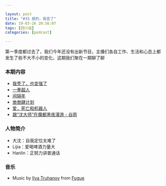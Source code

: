 ```yaml
---

layout: post
title: "#33 是的，我变了"
date: 19-03-26 20:56:07
tags: [四川话]
categories: [podcast]

---
```


第一季度都过去了，我们今年还没有出新节目，主播们各自工作、生活和心态上都发生了些不大不小的变化，这期我们聚在一期聊了聊

### 本期内容

- [我秃了，也变强了](https://zh.moegirl.org/%E6%88%91%E7%A7%83%E4%BA%86%EF%BC%8C%E4%B9%9F%E5%8F%98%E5%BC%BA%E4%BA%86)
- [一拳超人](https://www.wikiwand.com/zh-hans/%E4%B8%80%E6%8B%B3%E8%B6%85%E4%BA%BA)
- [间隔年](https://www.wikiwand.com/zh-hans/%E7%A9%BA%E6%AA%94%E5%B9%B4)
- [叁叁肆计划](https://www.weibo.com/334tour)
- [爱，死亡和机器人](https://movie.douban.com/subject/30424374/)
- [跟“沈大师”在魔都黑夜漫游 - 谷雨](https://mp.weixin.qq.com/s/gP0riumvTf_R-keDNdYDFQ)

### 人物简介

- 大沈：自我定位太难了
- Lijia：爱喝啤酒力量大
- Hanlin：正努力讲普通话

### 音乐

- Music by [Ilya Truhanov](https://icons8.com/music/author/ilya-truhanov) from [Fugue](https://icons8.com/music)
